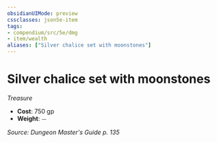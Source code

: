 ```yaml
---
obsidianUIMode: preview
cssclasses: json5e-item
tags:
- compendium/src/5e/dmg
- item/wealth
aliases: ["Silver chalice set with moonstones"]
---
```

# Silver chalice set with moonstones
*Treasure*  

- **Cost**: 750 gp
- **Weight**: ⏤

*Source: Dungeon Master's Guide p. 135*